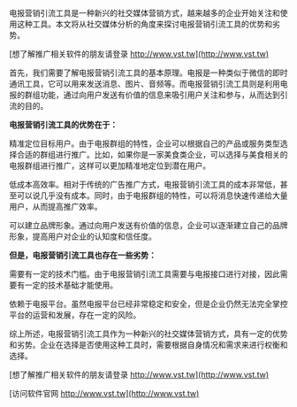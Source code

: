 电报营销引流工具是一种新兴的社交媒体营销方式，越来越多的企业开始关注和使用这种工具。本文将从社交媒体分析的角度来探讨电报营销引流工具的优势和劣势。

[想了解推广相关软件的朋友请登录 http://www.vst.tw](http://www.vst.tw)

首先，我们需要了解电报营销引流工具的基本原理。电报是一种类似于微信的即时通讯工具，它可以用来发送消息、图片、音频等。而电报营销引流工具则是利用电报的群组功能，通过向用户发送有价值的信息来吸引用户关注和参与，从而达到引流的目的。

**电报营销引流工具的优势在于：**

精准定位目标用户。由于电报群组的特性，企业可以根据自己的产品或服务类型选择合适的群组进行推广。比如，如果你是一家美食类企业，可以选择与美食相关的电报群组进行推广，这样可以更加精准地定位到潜在用户。

低成本高效率。相对于传统的广告推广方式，电报营销引流工具的成本非常低，甚至可以说几乎没有成本。同时，由于电报群组的特性，可以将消息快速传递给大量用户，从而提高推广效率。

可以建立品牌形象。通过向用户发送有价值的信息，企业可以逐渐建立自己的品牌形象，提高用户对企业的认知度和信任度。

**但是，电报营销引流工具也存在一些劣势：**

需要有一定的技术门槛。由于电报营销引流工具需要与电报接口进行对接，因此需要有一定的技术基础才能使用。

依赖于电报平台。虽然电报平台已经非常稳定和安全，但是企业仍然无法完全掌控平台的运营和发展，存在一定的风险。

综上所述，电报营销引流工具作为一种新兴的社交媒体营销方式，具有一定的优势和劣势。企业在选择是否使用这种工具时，需要根据自身情况和需求来进行权衡和选择。

[想了解推广相关软件的朋友请登录 http://www.vst.tw](http://www.vst.tw)


[访问软件官网 http://www.vst.tw](http://www.vst.tw)

